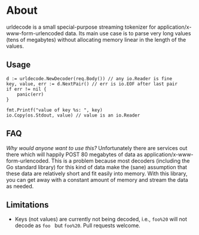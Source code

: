 About
=====

urldecode is a small special-purpose streaming tokenizer for application/x-www-form-urlencoded data. Its main use case is to parse very long values (tens of megabytes) without allocating memory linear in the length of the values.


Usage
-----

```
d := urldecode.NewDecoder(req.Body()) // any io.Reader is fine
key, value, err := d.NextPair() // err is io.EOF after last pair
if err != nil {
	panic(err)
}

fmt.Printf("value of key %s: ", key)
io.Copy(os.Stdout, value) // value is an io.Reader
```


FAQ
---

*Why would anyone want to use this?*
Unfortunately there are services out there which will happily POST 80 megabytes of data as application/x-www-form-urlencoded. This is a problem because most decoders (including the Go standard library) for this kind of data make the (sane) assumption that these data are relatively short and fit easily into memory. With this library, you can get away with a constant amount of memory and stream the data as needed.


Limitations
-----------

 * Keys (not values) are currently not being decoded, i.e., `foo%20` will not decode as `foo ` but `foo%20`. Pull requests welcome.
